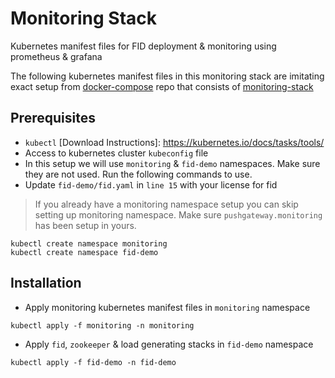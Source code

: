 # Monitoring Stack
Kubernetes manifest files for FID deployment & monitoring using prometheus & grafana

The following kubernetes manifest files in this monitoring stack are imitating exact setup from [docker-compose](https://github.com/radiantlogic-devops/docker-compose) repo that consists of [monitoring-stack](https://github.com/radiantlogic-devops/docker-compose/tree/master/05-monitoring-stack)

## Prerequisites
- `kubectl`  [Download Instructions]: <https://kubernetes.io/docs/tasks/tools/>
- Access to kubernetes cluster `kubeconfig` file
- In this setup we will use `monitoring` & `fid-demo` namespaces. Make sure they are not used. Run the following commands to use.
- Update `fid-demo/fid.yaml` in `line 15` with your license for fid
> If you already have a monitoring namespace setup you can skip setting up monitoring namespace. Make sure `pushgateway.monitoring` has been setup in yours.
```
kubectl create namespace monitoring
kubectl create namespace fid-demo
```

## Installation
- Apply monitoring kubernetes manifest files in `monitoring` namespace
```
kubectl apply -f monitoring -n monitoring
```

- Apply `fid`, `zookeeper` & load generating stacks in `fid-demo` namespace
```
kubectl apply -f fid-demo -n fid-demo
```




